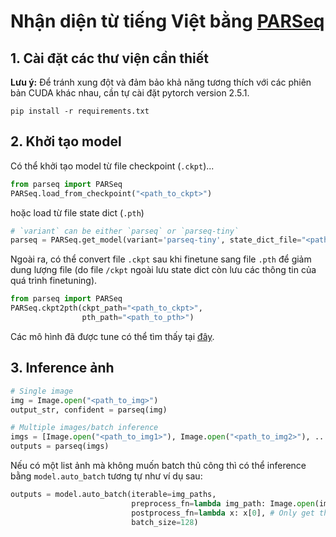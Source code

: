 # Nhận diện từ tiếng Việt bằng [PARSeq](https://github.com/baudm/parseq)
## 1. Cài đặt các thư viện cần thiết
**Lưu ý:** Để tránh xung đột và đảm bảo khả năng tương thích với các phiên bản CUDA khác nhau, cần tự cài đặt pytorch version 2.5.1.
```shell
pip install -r requirements.txt
```

## 2. Khởi tạo model
Có thể khởi tạo model từ file checkpoint (`.ckpt`)...
```python
from parseq import PARSeq
PARSeq.load_from_checkpoint("<path_to_ckpt>")
```
hoặc load từ file state dict (`.pth`)
```python
# `variant` can be either `parseq` or `parseq-tiny`
parseq = PARSeq.get_model(variant='parseq-tiny', state_dict_file="<path_to_pth>")
```
Ngoài ra, có thể convert file `.ckpt` sau khi finetune sang file `.pth` để giảm dung lượng file (do file `/ckpt` ngoài lưu state dict còn lưu các thông tin của quá trình finetuning).
```python
from parseq import PARSeq
PARSeq.ckpt2pth(ckpt_path="<path_to_ckpt>",
                pth_path="<path_to_pth>")
```
Các mô hình đã được tune có thể tìm thấy tại [đây](https://drive.google.com/drive/folders/1XUvxMZxACfx2xcJn80edargftvvUz9rY?usp=drive_link).

## 3. Inference ảnh
```python
# Single image
img = Image.open("<path_to_img>")
output_str, confident = parseq(img)

# Multiple images/batch inference
imgs = [Image.open("<path_to_img1>"), Image.open("<path_to_img2>"), ...]
outputs = parseq(imgs)
```

Nếu có một list ảnh mà không muốn batch thủ công thì có thể inference bằng `model.auto_batch` tương tự như ví dụ sau:

```python
outputs = model.auto_batch(iterable=img_paths,
                           preprocess_fn=lambda img_path: Image.open(img_path).convert("RGB"), # Read img from path
                           postprocess_fn=lambda x: x[0], # Only get the output string
                           batch_size=128)
```
